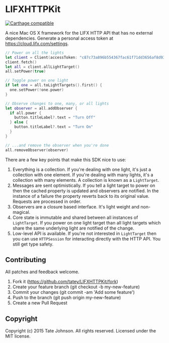 # LIFXHTTPKit

[![Carthage compatible](https://img.shields.io/badge/Carthage-compatible-4BC51D.svg?style=flat)](https://github.com/Carthage/Carthage)

A nice Mac OS X framework for the LIFX HTTP API that has no external dependencies.
Generate a personal access token at https://cloud.lifx.com/settings.

``` swift
// Power on all the lights
let client = Client(accessToken: "c87c73a896b554367fac61f71dd3656af8d93a525a4e87df5952c6078a89d192")
client.fetch()
let all = client.allLightTarget()
all.setPower(true)

// Toggle power on one light
if let one = all.toLightTargets().first() {
  one.setPower(!one.power)
}

// Observe changes to one, many, or all lights
let observer = all.addObserver {
  if all.power {
    button.titleLabel?.text = "Turn Off"
  } else {
    button.titleLabel?.text = "Turn On"
  }
}

// ...and remove the observer when you're done
all.removeObserver(observer)
```

There are a few key points that make this SDK nice to use:

1. Everything is a collection. If you're dealing with one light, it's just a
   collection with one element. If you're dealing with many lights, it's a
   collection with many elements. A collection is known as a `LightTarget`.
2. Messages are sent optimistically. If you tell a light target to power on
   then the cached property is updated and observers are notified. In the
   instance of a failure the property reverts back to its original value.
   Requests are processed in order.
3. Observers are a closure based interface. It's light weight and non-magical.
4. Core state is immutable and shared between all instances of `LightTarget`.
   If you power on one light target than all light targets which share the same
   underlying light are notified of the change.
5. Low-level API is available. If you're not interested in `LightTarget` then
   you can use `HTTPSession` for interacting directly with the HTTP API. You
   still get type safety.

## Contributing

All patches and feedback welcome.

1. Fork it (https://github.com/tatey/LIFXHTTPKit/fork)
2. Create your feature branch (git checkout -b my-new-feature)
3. Commit your changes (git commit -am 'Add some feature')
4. Push to the branch (git push origin my-new-feature)
5. Create a new Pull Request

## Copyright

Copyright (c) 2015 Tate Johnson. All rights reserved. Licensed under the MIT license.
